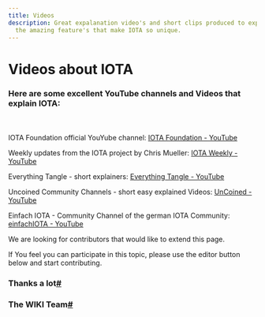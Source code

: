 ```yaml
---
title: Videos
description: Great expalanation video's and short clips produced to explain all
  the amazing feature's that make IOTA so unique.
---
```


# Videos about IOTA

### Here are some excellent YouTube channels and Videos that explain IOTA:

\
\
IOTA Foundation official YouYube channel: [IOTA Foundation - YouTube](https://www.youtube.com/c/iotafoundation)

Weekly updates from the IOTA project by Chris Mueller: [IOTA Weekly - YouTube](https://www.youtube.com/channel/UCfq6x\_5wCrXh0mUa-1iRX9g)

Everything Tangle - short explainers: [Everything Tangle - YouTube](https://www.youtube.com/channel/UCQaOR_QLI2tGceGAp3ZWfQw)

Uncoined Community Channels - short easy explained Videos: [UnCoined - YouTube](https://www.youtube.com/channel/UCtpz9oCJlMzviwSksDMNBLw)

Einfach IOTA - Community Channel of the german IOTA Community: [einfachIOTA - YouTube](https://www.youtube.com/channel/UClEhfr5oh-bbH42XoXO4Pqw)

We are looking for contributors that would like to extend this page.

If You feel you can participate in this topic, please use the editor button below and start contributing.

### Thanks a lot[#](https://wiki.iota.org/docs/learn/networks/network-token-migration#thanks-a-lot)

### The WIKI Team[#](https://wiki.iota.org/docs/learn/networks/network-token-migration#the-wiki-team)
